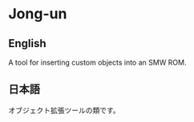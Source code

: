 # Jong-un

## English
A tool for inserting custom objects into an SMW ROM.

## 日本語
オブジェクト拡張ツールの類です。

